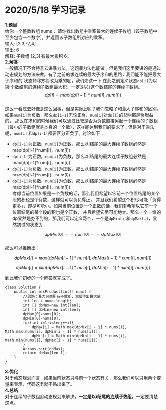 # 2020/5/18 学习记录  
**1.题目**  
给你一个整数数组 nums ，请你找出数组中乘积最大的连续子数组（该子数组中至少包含一个数字），并返回该子数组所对应的乘积。  
输入: [2,3,-2,4]  
输出: 6  
解释: 子数组 [2,3] 有最大乘积 6。  
**2.解答**  
一般情况下不会特意去讲暴力法，这题暴力法也能做；但是我们这里要讲的是通过动态规划的方法来做。有了之前的求连续的最大子序和的思路，我们能不能把最大子序和的
状态转移方程改为乘的呢，我们先试一下,在此之前定义状态`dp[i]`为以第i个数结尾的连续子数组最大积，一定是以`i`这个数结尾的连续子数组。  
$$dp[i]=max(dp[i−1]*num[i],num[i])$$  
这么一看过去好像是这么回事，但是实际上呢？我们忽略了和最大子序和的区别，如果`num[i]`为负数，那么`dp[i-1]`无论正负，`num[i]`对`dp[i]`的影响都是负增益的，
那么在求和的时候我们可以通过比较是否为负数直接另起一个连续的子数组（最小的子数组就是本身的一个数），这样能达到我们的要求了；但是对于乘法呢，`num[i]`
和`dp[i-1]`都要区分正负了。讨论如下：  
- `dp[i-1]`为正数，`num[i]`为正数，那么以i结尾的最大连续子数组必然是max(dp[i-1]*num[i]，num[i])
- `dp[i-1]`为正数，`num[i]`为负数，那么以i结尾的最大连续子数组必然是max(dp[i-1]*num[i]，num[i])
- `dp[i-1]`为负数，`num[i]`为正数，那么以i结尾的最大连续子数组必然是max(dp[i-1]*num[i]，num[i])
- `dp[i-1]`为负数，`num[i]`为负数，那么以i结尾的最大连续子数组必然是max(dp[i-1]*num[i]，num[i])  
考虑当前位置如果是一个负数的话，那么我们希望以它前一个位置结尾的某个段的积也是个负数，这样就可以负负得正，
并且我们希望这个积尽可能「负得更多」，即尽可能小。如果当前位置是一个正数的话，我们更希望以它前一个位置结尾的某个段的积也是个正数，
并且希望它尽可能地大。那么一个一维的dp显然是办不到的，那我们可以定义两个，一个是`dpMin[i]`和`dpMax[i]`，显然初试的状态为  

$$dpMin[0]==num[0]==dpMax[0]$$  
那么可以推断出：  

$$dpMax[i]=max(dpMin[i-1]*num[i],dpMax[i-1]*num[i],num[i])$$  

$$dpMin[i]=min(dpMax[i-1]*num[i],dpMin[i-1]*num[i],num[i])$$    

到此我们初步的一个解答就完成了。  
```
class Solution {
    public int maxProduct(int[] nums) {
        //思路：暴力穷举所有子数组，然后得出最大值
        int len = nums.length;
        int [] dpMax=new int[len];
        int [] dpMin=new int[len];
        dpMax[0]=nums[0];
        dpMin[0]=nums[0];
        for(int i=1;i<len;++i){
            dpMax[i] = Math.max(dpMax[i - 1] * nums[i], Math.max(nums[i], dpMin[i - 1] * nums[i]));
            dpMin[i] = Math.min(dpMin[i - 1] * nums[i], Math.min(nums[i], dpMax[i - 1] * nums[i]));
        }
        Arrays.sort(dpMax);
        return dpMax[len-1];
    }
}
```
**3.优化**  
对于动态规划而言，如果当前状态只与前一个状态有关，那么我们可以只用两个变量来表示，代码这里就不贴出来了。  
**4.总结**  
对于连续的子数组用动态规划来解决，**一定是以i结尾的连续子数组**，一定要清楚这点。
